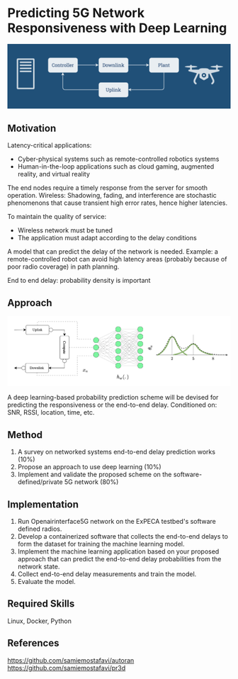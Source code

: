 # Predicting 5G Network Responsiveness with Deep Learning

![alt text](assets/applications.png)

## Motivation

Latency-critical applications:
- Cyber-physical systems such as remote-controlled robotics systems
- Human-in-the-loop applications such as cloud gaming, augmented reality, and virtual reality 

The end nodes require a timely response from the server for smooth operation. 
Wireless: Shadowing, fading, and interference are stochastic phenomenons that cause transient high error rates, hence higher latencies.

To maintain the quality of service: 
- Wireless network must be tuned
- The application must adapt according to the delay conditions

A model that can predict the delay of the network is needed. 
Example: a remote-controlled robot can avoid high latency areas (probably because of poor radio coverage) in path planning.


End to end delay: probability density is important


## Approach

![alt text](assets/diagram.png)

A deep learning-based probability prediction scheme will be devised for predicting the responsiveness or the end-to-end delay.
Conditioned on: SNR, RSSI, location, time, etc.


## Method

1. A survey on networked systems end-to-end delay prediction works (10%)
2. Propose an approach to use deep learning (10%)
3. Implement and validate the proposed scheme on the software-defined/private 5G network (80%)


## Implementation

1. Run Openairinterface5G network on the ExPECA testbed's software defined radios.
2. Develop a containerized software that collects the end-to-end delays to form the dataset for training the machine learning model.
3. Implement the machine learning application based on your proposed approach that can predict the end-to-end delay probabilities from the network state.
4. Collect end-to-end delay measurements and train the model.
5. Evaluate the model.


## Required Skills
Linux, Docker, Python


## References

https://github.com/samiemostafavi/autoran
https://github.com/samiemostafavi/pr3d
